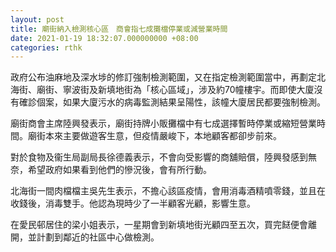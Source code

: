 ```yaml
---
layout: post
title: 廟街納入檢測核心區　商會指七成攤檔停業或減營業時間
date: 2021-01-19 18:32:07.000000000 +08:00
categories: rthk
---
```


政府公布油麻地及深水埗的修訂強制檢測範圍，又在指定檢測範圍當中，再劃定北海街、廟街、寧波街及新填地街為「核心區域」，涉及約70幢樓宇。而即使大廈沒有確診個案，如果大廈污水的病毒監測結果呈陽性，該幢大廈居民都要強制檢測。

廟街商會主席陸興發表示，廟街持牌小販攤檔中有七成選擇暫時停業或縮短營業時間。廟街本來主要做遊客生意，但疫情嚴峻下，本地顧客都卻步前來。

對於食物及衞生局副局長徐德義表示，不會向受影響的商舖賠償，陸興發感到無奈，希望政府如果看到他們的慘況後，會有所行動。

北海街一間肉檔檔主吳先生表示，不擔心該區疫情，會用消毒酒精噴零錢，並且在收錢後，消毒雙手。他認為現時少了一半顧客光顧，影響生意。

在愛民邨居住的梁小姐表示，一星期會到新填地街光顧四至五次，買完餸便會離開，並計劃到鄰近的社區中心做檢測。

